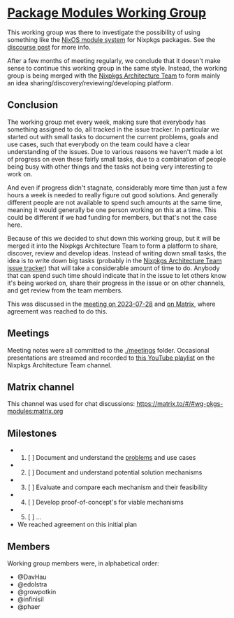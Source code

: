 # [Package Modules Working Group][wg-github]

This working group was there to investigate the possibility of using something
like the [NixOS module system][module-system] for Nixpkgs packages. See the
[discourse post][discourse-thread] for more info.

After a few months of meeting regularly, we conclude that it doesn't make sense to continue this working group in the same style.
Instead, the working group is being merged with the [Nixpkgs Architecture Team](https://nixos.org/community/teams/nixpkgs-architecture.html) to form mainly an idea sharing/discovery/reviewing/developing platform.

## Conclusion

The working group met every week, making sure that everybody has something assigned to do, all tracked in the issue tracker.
In particular we started out with small tasks to document the current problems, goals and use cases, such that everybody on the team could have a clear understanding of the issues.
Due to various reasons we haven't made a lot of progress on even these fairly small tasks, due to a combination of people being busy with other things and the tasks not being very interesting to work on.

And even if progress didn't stagnate, considerably more time than just a few hours a week is needed to really figure out good solutions.
And generally different people are not available to spend such amounts at the same time, meaning it would generally be one person working on this at a time.
This could be different if we had funding for members, but that's not the case here.

Because of this we decided to shut down this working group, but it will be merged it into the Nixpkgs Architecture Team to form a platform to share, discover, review and develop ideas.
Instead of writing down small tasks, the idea is to write down big tasks (probably in the [Nixpkgs Architecture Team issue tracker](https://github.com/nixpkgs-architecture/issues/issues)) that will take a considerable amount of time to do.
Anybody that can spend such time should indicate that in the issue to let others know it's being worked on, share their progress in the issue or on other channels, and get review from the team members.

This was discussed in the [meeting on 2023-07-28](./meetings/2023-07-28.md) and [on Matrix](https://matrix.to/#/!ujmUHefHRneAJeQbUs:matrix.org/$hXby0TiIaYw0J1G2FkS3Yym6PuPuhQNsUYkmu2GC-cI), where agreement was reached to do this.

## Meetings

Meeting notes were all committed to the [./meetings](./meetings) folder.
Occasional presentations are streamed and recorded to [this YouTube playlist](https://www.youtube.com/playlist?list=PLHG2N-mfvWT48ZGoUC5W6OMMdln0IsNrq) on the Nixpkgs Architecture Team channel.

## Matrix channel

This channel was used for chat discussions: https://matrix.to/#/#wg-pkgs-modules:matrix.org

## Milestones

- 1. [ ] Document and understand the [problems](./problems/) and use cases
- 2. [ ] Document and understand potential solution mechanisms
- 3. [ ] Evaluate and compare each mechanism and their feasibility
- 4. [ ] Develop proof-of-concept's for viable mechanisms
- 5. [ ] ...
- We reached agreement on this initial plan

[wg-github]: https://github.com/nixpkgs-architecture/pkgs-modules/
[wg-issues]: https://github.com/nixpkgs-architecture/pkgs-modules/issues
[wg-pulls]: https://github.com/nixpkgs-architecture/pkgs-modules/pulls
[wg-jitsi]: https://meet.jit.si/wg-pkgs-modules
[wg-pad]: https://pad.lassul.us/6k3p0UBvT-6z-w9Bsy_BIg#
[module-system]: https://nixos.org/manual/nixos/stable/index.html#sec-writing-modules
[discourse-thread]: https://discourse.nixos.org/t/working-group-member-search-module-system-for-packages/26574

## Members

Working group members were, in alphabetical order:

 - @DavHau
 - @edolstra
 - @growpotkin
 - @infinisil
 - @phaer

